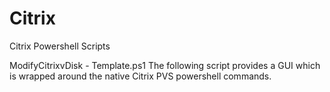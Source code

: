 # Citrix
Citrix Powershell Scripts

ModifyCitrixvDisk - Template.ps1
The following script provides a GUI which is wrapped around the native Citrix PVS powershell commands.
